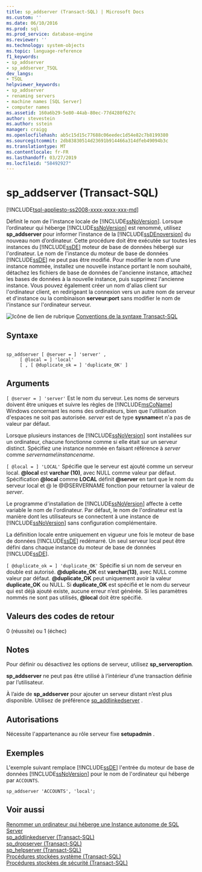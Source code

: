 ```yaml
---
title: sp_addserver (Transact-SQL) | Microsoft Docs
ms.custom: ''
ms.date: 06/10/2016
ms.prod: sql
ms.prod_service: database-engine
ms.reviewer: ''
ms.technology: system-objects
ms.topic: language-reference
f1_keywords:
- sp_addserver
- sp_addserver_TSQL
dev_langs:
- TSQL
helpviewer_keywords:
- sp_addserver
- renaming servers
- machine names [SQL Server]
- computer names
ms.assetid: 160a6b29-5e80-44ab-80ec-77d4280f627c
author: stevestein
ms.author: sstein
manager: craigg
ms.openlocfilehash: ab5c15d15c77688c06eedec1d54e82c7b8199380
ms.sourcegitcommit: 2db83830514d23691b914466a314dfeb49094b3c
ms.translationtype: MT
ms.contentlocale: fr-FR
ms.lasthandoff: 03/27/2019
ms.locfileid: "58492927"
---
```

# <a name="spaddserver-transact-sql"></a>sp_addserver (Transact-SQL)
[!INCLUDE[tsql-appliesto-ss2008-xxxx-xxxx-xxx-md](../../includes/tsql-appliesto-ss2008-xxxx-xxxx-xxx-md.md)]

  Définit le nom de l'instance locale de [!INCLUDE[ssNoVersion](../../includes/ssnoversion-md.md)]. Lorsque l’ordinateur qui héberge [!INCLUDE[ssNoVersion](../../includes/ssnoversion-md.md)] est renommé, utilisez **sp_addserver** pour informer l’instance de la [!INCLUDE[ssDEnoversion](../../includes/ssdenoversion-md.md)] du nouveau nom d’ordinateur. Cette procédure doit être exécutée sur toutes les instances du [!INCLUDE[ssDE](../../includes/ssde-md.md)] moteur de base de données hébergé sur l'ordinateur. Le nom de l'instance du moteur de base de données [!INCLUDE[ssDE](../../includes/ssde-md.md)] ne peut pas être modifié. Pour modifier le nom d'une instance nommée, installez une nouvelle instance portant le nom souhaité, détachez les fichiers de base de données de l'ancienne instance, attachez les bases de données à la nouvelle instance, puis supprimez l'ancienne instance. Vous pouvez également créer un nom d'alias client sur l'ordinateur client, en redirigeant la connexion vers un autre nom de serveur et d'instance ou la combinaison **serveur:port** sans modifier le nom de l'instance sur l'ordinateur serveur.  
  
 ![Icône de lien de rubrique](../../database-engine/configure-windows/media/topic-link.gif "Icône lien de rubrique") [Conventions de la syntaxe Transact-SQL](../../t-sql/language-elements/transact-sql-syntax-conventions-transact-sql.md)  
  
## <a name="syntax"></a>Syntaxe  
  
```  
  
sp_addserver [ @server = ] 'server' ,  
     [ @local = ] 'local'   
     [ , [ @duplicate_ok = ] 'duplicate_OK' ]  
```  
  
## <a name="arguments"></a>Arguments  
`[ @server = ] 'server'` Est le nom du serveur. Les noms de serveurs doivent être uniques et suivre les règles de [!INCLUDE[msCoName](../../includes/msconame-md.md)] Windows concernant les noms des ordinateurs, bien que l'utilisation d'espaces ne soit pas autorisée. *server* est de type **sysname**et n'a pas de valeur par défaut.  
  
 Lorsque plusieurs instances de [!INCLUDE[ssNoVersion](../../includes/ssnoversion-md.md)] sont installées sur un ordinateur, chacune fonctionne comme si elle était sur un serveur distinct. Spécifiez une instance nommée en faisant référence à *server* comme *servername\instancename*.  
  
`[ @local = ] 'LOCAL'` Spécifie que le serveur est ajouté comme un serveur local. **@local** est **varchar (10)**, avec NULL comme valeur par défaut. Spécification **@local** comme **LOCAL** définit **@server** en tant que le nom du serveur local et @ le @@SERVERNAME fonction pour retourner la valeur de *server*.  
  
 Le programme d'installation de [!INCLUDE[ssNoVersion](../../includes/ssnoversion-md.md)] affecte à cette variable le nom de l'ordinateur. Par défaut, le nom de l'ordinateur est la manière dont les utilisateurs se connectent à une instance de [!INCLUDE[ssNoVersion](../../includes/ssnoversion-md.md)] sans configuration complémentaire.  
  
 La définition locale entre uniquement en vigueur une fois le moteur de base de données [!INCLUDE[ssDE](../../includes/ssde-md.md)] redémarré. Un seul serveur local peut être défini dans chaque instance du moteur de base de données [!INCLUDE[ssDE](../../includes/ssde-md.md)].  
  
`[ @duplicate_ok = ] 'duplicate_OK'` Spécifie si un nom de serveur en double est autorisé. **@duplicate_OK** est **varchar(13)**, avec NULL comme valeur par défaut. **@duplicate_OK** peut uniquement avoir la valeur **duplicate_OK** ou NULL. Si **duplicate_OK** est spécifié et le nom du serveur qui est déjà ajouté existe, aucune erreur n’est générée. Si les paramètres nommés ne sont pas utilisés, **@local** doit être spécifié.  
  
## <a name="return-code-values"></a>Valeurs des codes de retour  
 0 (réussite) ou 1 (échec)  
  
## <a name="remarks"></a>Notes  
 Pour définir ou désactivez les options de serveur, utilisez **sp_serveroption**.  
  
 **sp_addserver** ne peut pas être utilisé à l’intérieur d’une transaction définie par l’utilisateur.  
  
 À l’aide de **sp_addserver** pour ajouter un serveur distant n’est plus disponible. Utilisez de préférence [sp_addlinkedserver](../../relational-databases/system-stored-procedures/sp-addlinkedserver-transact-sql.md) .  
  
## <a name="permissions"></a>Autorisations  
 Nécessite l'appartenance au rôle serveur fixe **setupadmin** .  
  
## <a name="examples"></a>Exemples  
 L'exemple suivant remplace [!INCLUDE[ssDE](../../includes/ssde-md.md)] l'entrée du moteur de base de données [!INCLUDE[ssNoVersion](../../includes/ssnoversion-md.md)] pour le nom de l'ordinateur qui héberge  par `ACCOUNTS`.  
  
```  
sp_addserver 'ACCOUNTS', 'local';  
```  
  
## <a name="see-also"></a>Voir aussi  
 [Renommer un ordinateur qui héberge une Instance autonome de SQL Server](../../database-engine/install-windows/rename-a-computer-that-hosts-a-stand-alone-instance-of-sql-server.md)   
 [sp_addlinkedserver &#40;Transact-SQL&#41;](../../relational-databases/system-stored-procedures/sp-addlinkedserver-transact-sql.md)   
 [sp_dropserver &#40;Transact-SQL&#41;](../../relational-databases/system-stored-procedures/sp-dropserver-transact-sql.md)   
 [sp_helpserver &#40;Transact-SQL&#41;](../../relational-databases/system-stored-procedures/sp-helpserver-transact-sql.md)   
 [Procédures stockées système &#40;Transact-SQL&#41;](../../relational-databases/system-stored-procedures/system-stored-procedures-transact-sql.md)   
 [Procédures stockées de sécurité &#40;Transact-SQL&#41;](../../relational-databases/system-stored-procedures/security-stored-procedures-transact-sql.md)  
  
  
